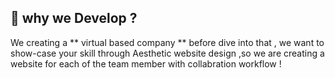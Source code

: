 ## 📄 why we Develop ?
We creating a ** virtual based company ** before dive into that , we want to show-case your skill through Aesthetic website design ,so we are creating a website for each of the team member with collabration workflow ! 